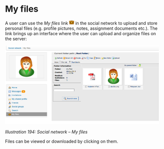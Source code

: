 # My files

A user can use the _My files_ link ![](../../.gitbook/assets/graphics343.png) in the social network to upload and store personal files \(e.g. profile pictures, notes, assignment documents etc.\). The link brings up an interface where the user can upload and organize files on the server:

![](../../.gitbook/assets/graphics344.png)

_Illustration 194: Social network – My files_

Files can be viewed or downloaded by clicking on them.


